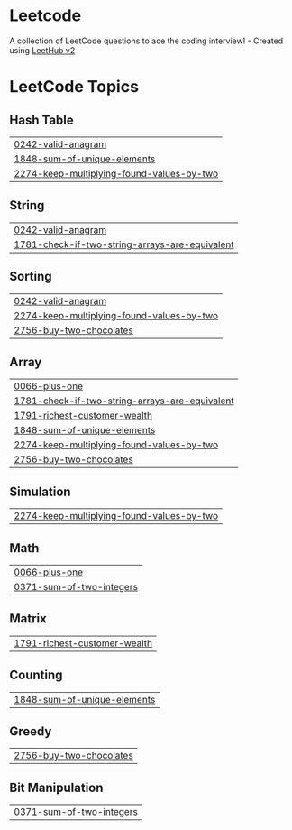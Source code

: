 # Leetcode
A collection of LeetCode questions to ace the coding interview! - Created using [LeetHub v2](https://github.com/arunbhardwaj/LeetHub-2.0)

<!---LeetCode Topics Start-->
# LeetCode Topics
## Hash Table
|  |
| ------- |
| [0242-valid-anagram](https://github.com/MUHAMMEDSHAHIL07/Leetcode/tree/master/0242-valid-anagram) |
| [1848-sum-of-unique-elements](https://github.com/MUHAMMEDSHAHIL07/Leetcode/tree/master/1848-sum-of-unique-elements) |
| [2274-keep-multiplying-found-values-by-two](https://github.com/MUHAMMEDSHAHIL07/Leetcode/tree/master/2274-keep-multiplying-found-values-by-two) |
## String
|  |
| ------- |
| [0242-valid-anagram](https://github.com/MUHAMMEDSHAHIL07/Leetcode/tree/master/0242-valid-anagram) |
| [1781-check-if-two-string-arrays-are-equivalent](https://github.com/MUHAMMEDSHAHIL07/Leetcode/tree/master/1781-check-if-two-string-arrays-are-equivalent) |
## Sorting
|  |
| ------- |
| [0242-valid-anagram](https://github.com/MUHAMMEDSHAHIL07/Leetcode/tree/master/0242-valid-anagram) |
| [2274-keep-multiplying-found-values-by-two](https://github.com/MUHAMMEDSHAHIL07/Leetcode/tree/master/2274-keep-multiplying-found-values-by-two) |
| [2756-buy-two-chocolates](https://github.com/MUHAMMEDSHAHIL07/Leetcode/tree/master/2756-buy-two-chocolates) |
## Array
|  |
| ------- |
| [0066-plus-one](https://github.com/MUHAMMEDSHAHIL07/Leetcode/tree/master/0066-plus-one) |
| [1781-check-if-two-string-arrays-are-equivalent](https://github.com/MUHAMMEDSHAHIL07/Leetcode/tree/master/1781-check-if-two-string-arrays-are-equivalent) |
| [1791-richest-customer-wealth](https://github.com/MUHAMMEDSHAHIL07/Leetcode/tree/master/1791-richest-customer-wealth) |
| [1848-sum-of-unique-elements](https://github.com/MUHAMMEDSHAHIL07/Leetcode/tree/master/1848-sum-of-unique-elements) |
| [2274-keep-multiplying-found-values-by-two](https://github.com/MUHAMMEDSHAHIL07/Leetcode/tree/master/2274-keep-multiplying-found-values-by-two) |
| [2756-buy-two-chocolates](https://github.com/MUHAMMEDSHAHIL07/Leetcode/tree/master/2756-buy-two-chocolates) |
## Simulation
|  |
| ------- |
| [2274-keep-multiplying-found-values-by-two](https://github.com/MUHAMMEDSHAHIL07/Leetcode/tree/master/2274-keep-multiplying-found-values-by-two) |
## Math
|  |
| ------- |
| [0066-plus-one](https://github.com/MUHAMMEDSHAHIL07/Leetcode/tree/master/0066-plus-one) |
| [0371-sum-of-two-integers](https://github.com/MUHAMMEDSHAHIL07/Leetcode/tree/master/0371-sum-of-two-integers) |
## Matrix
|  |
| ------- |
| [1791-richest-customer-wealth](https://github.com/MUHAMMEDSHAHIL07/Leetcode/tree/master/1791-richest-customer-wealth) |
## Counting
|  |
| ------- |
| [1848-sum-of-unique-elements](https://github.com/MUHAMMEDSHAHIL07/Leetcode/tree/master/1848-sum-of-unique-elements) |
## Greedy
|  |
| ------- |
| [2756-buy-two-chocolates](https://github.com/MUHAMMEDSHAHIL07/Leetcode/tree/master/2756-buy-two-chocolates) |
## Bit Manipulation
|  |
| ------- |
| [0371-sum-of-two-integers](https://github.com/MUHAMMEDSHAHIL07/Leetcode/tree/master/0371-sum-of-two-integers) |
<!---LeetCode Topics End-->